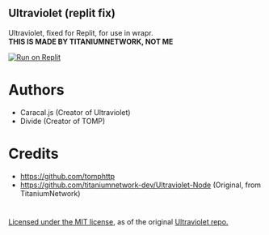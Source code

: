 ## Ultraviolet (replit fix)
Ultraviolet, fixed for Replit, for use in wrapr.
<br> <b>THIS IS MADE BY TITANIUMNETWORK, NOT ME</b>

[![Run on Replit](https://raw.githubusercontent.com/BinBashBanana/deploy-buttons/master/buttons/remade/replit.svg)](https://replit.com/github/titaniumnetwork-dev/Ultraviolet-Node)

# Authors

- Caracal.js (Creator of Ultraviolet)
- Divide (Creator of TOMP)

# Credits
- https://github.com/tomphttp
- https://github.com/titaniumnetwork-dev/Ultraviolet-Node (Original, from TitaniumNetwork)

#
<a href="https://github.com/frosDfurret/Ultraviolet-Node/blob/main/LICENSE">Licensed under the MIT license</a>, as of the original <a href="https://github.com/titaniumnetwork-dev/Ultraviolet">Ultraviolet repo.</a>
